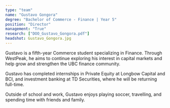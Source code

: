```yaml
---
type: "team"
name: "Gustavo Gongora"
degree: "Bachelor of Commerce - Finance | Year 5"
position: "Director"
management: "True"
research: ["DOO_Gustavo_Gongora.pdf"]
headshot: Gustavo_Gongora.jpg
---
```


Gustavo is a fifth-year Commerce student specializing in Finance. Through WestPeak, he aims to continue exploring his interest in capital markets and help grow and strengthen the UBC finance community.

Gustavo has completed internships in Private Equity at Longbow Capital and BCI, and investment banking at TD Securities, where he will be returning full-time.

Outside of school and work, Gustavo enjoys playing soccer, travelling, and spending time with friends and family.
 